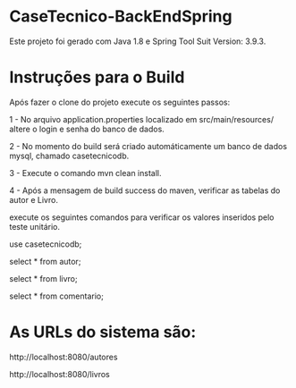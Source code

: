 # CaseTecnico-BackEndSpring

Este projeto foi gerado com Java 1.8 e Spring Tool Suit Version: 3.9.3.

# Instruções para o Build

Após fazer o clone do projeto execute os seguintes passos: 

1 - No arquivo application.properties localizado em src/main/resources/ altere o login e senha do banco de dados. 

2 - No momento do build será criado automáticamente um banco de dados mysql, chamado casetecnicodb.

3 - Execute o comando mvn clean install.

4 - Após a mensagem de build success do maven, verificar as tabelas do autor e Livro. 

execute os seguintes comandos para verificar os valores inseridos pelo teste unitário.

use casetecnicodb;

select * from autor;

select * from livro;

select * from comentario;

# As URLs do sistema são:

http://localhost:8080/autores

http://localhost:8080/livros

